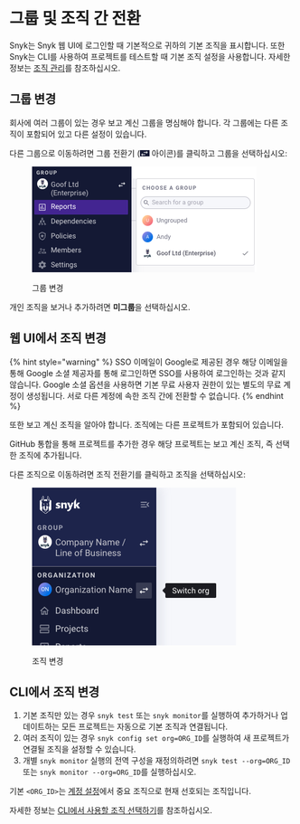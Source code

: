 # 그룹 및 조직 간 전환

Snyk는 Snyk 웹 UI에 로그인할 때 기본적으로 귀하의 기본 조직을 표시합니다. 또한 Snyk는 CLI를 사용하여 프로젝트를 테스트할 때 기본 조직 설정을 사용합니다. 자세한 정보는 [조직 관리](organizations/create-and-delete-organizations.md)를 참조하십시오.

## 그룹 변경

회사에 여러 그룹이 있는 경우 보고 계신 그룹을 명심해야 합니다. 각 그룹에는 다른 조직이 포함되어 있고 다른 설정이 있습니다.

다른 그룹으로 이동하려면 그룹 전환기 (![Switcher](<../../.gitbook/assets/image (4) (3) (2).png>) 아이콘)를 클릭하고 그룹을 선택하십시오:

<div align="left"><figure><img src="../../.gitbook/assets/Screenshot 2023-04-25 at 10.06.46.png" alt="그룹 변경"><figcaption><p>그룹 변경</p></figcaption></figure></div>

개인 조직을 보거나 추가하려면 **미그룹**을 선택하십시오.

## 웹 UI에서 조직 변경

{% hint style="warning" %}
SSO 이메일이 Google로 제공된 경우 해당 이메일을 통해 Google 소셜 제공자를 통해 로그인하면 SSO를 사용하여 로그인하는 것과 같지 않습니다. Google 소셜 옵션을 사용하면 기본 무료 사용자 권한이 있는 별도의 무료 계정이 생성됩니다. 서로 다른 계정에 속한 조직 간에 전환할 수 없습니다.
{% endhint %}

또한 보고 계신 조직을 알아야 합니다. 조직에는 다른 프로젝트가 포함되어 있습니다.

GitHub 통합을 통해 프로젝트를 추가한 경우 해당 프로젝트는 보고 계신 조직, 즉 선택한 조직에 추가됩니다.

다른 조직으로 이동하려면 조직 전환기를 클릭하고 조직을 선택하십시오:

<div align="left"><figure><img src="../../.gitbook/assets/Screenshot 2023-03-13 at 10.31.14.png" alt="조직 변경"><figcaption><p>조직 변경</p></figcaption></figure></div>

## CLI에서 조직 변경

1. 기본 조직만 있는 경우 `snyk test` 또는 `snyk monitor`를 실행하여 추가하거나 업데이트하는 모든 프로젝트는 자동으로 기본 조직과 연결됩니다.
2. 여러 조직이 있는 경우 `snyk config set org=ORG_ID`를 실행하여 새 프로젝트가 연결될 조직을 설정할 수 있습니다.
3. 개별 `snyk monitor` 실행의 전역 구성을 재정의하려면 `snyk test --org=ORG_ID` 또는 `snyk monitor --org=ORG_ID`를 실행하십시오.

기본 `<ORG_ID>`는 [계정 설정](https://app.snyk.io/account)에서 중요 조직으로 현재 선호되는 조직입니다.

자세한 정보는 [CLI에서 사용할 조직 선택하기](../../snyk-cli/scan-and-maintain-projects-using-the-cli/how-to-select-the-organization-to-use-in-the-cli.md)를 참조하십시오.